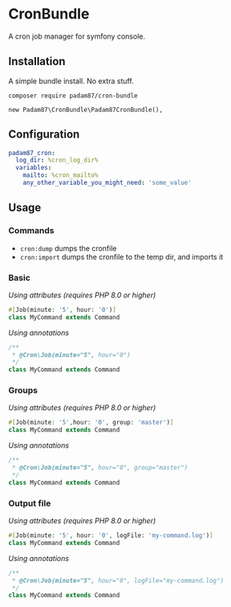 # CronBundle
A cron job manager for symfony console.

## Installation

A simple bundle install. No extra stuff.

```composer require padam87/cron-bundle```

```new Padam87\CronBundle\Padam87CronBundle(),```

## Configuration

```yaml
padam87_cron:
  log_dir: %cron_log_dir%
  variables:
    mailto: %cron_mailto%
    any_other_variable_you_might_need: 'some_value'
```

## Usage

### Commands

- `cron:dump` dumps the cronfile
- `cron:import` dumps the cronfile to the temp dir, and imports it

### Basic

_Using attributes (requires PHP 8.0 or higher)_
```php
#[Job(minute: '5', hour: '0')]
class MyCommand extends Command
```

_Using annotations_
```php
/**
 * @Cron\Job(minute="5", hour="0")
 */
class MyCommand extends Command
```

### Groups

_Using attributes (requires PHP 8.0 or higher)_
```php
#[Job(minute: '5',hour: '0', group: 'master')]
class MyCommand extends Command
```

_Using annotations_
```php
/**
 * @Cron\Job(minute="5", hour="0", group="master")
 */
class MyCommand extends Command
```

### Output file
_Using attributes (requires PHP 8.0 or higher)_
```php
#[Job(minute: '5', hour: '0', logFile: 'my-command.log')]
class MyCommand extends Command
```

_Using annotations_
```php
/**
 * @Cron\Job(minute="5", hour="0", logFile="my-command.log")
 */
class MyCommand extends Command
```


